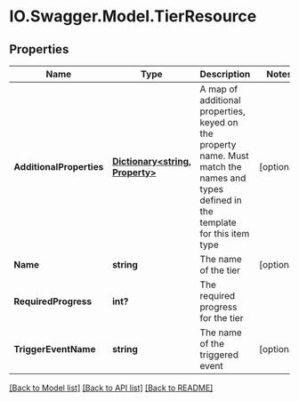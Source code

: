 # IO.Swagger.Model.TierResource
## Properties

Name | Type | Description | Notes
------------ | ------------- | ------------- | -------------
**AdditionalProperties** | [**Dictionary&lt;string, Property&gt;**](Property.md) | A map of additional properties, keyed on the property name.  Must match the names and types defined in the template for this item type | [optional] 
**Name** | **string** | The name of the tier | [optional] 
**RequiredProgress** | **int?** | The required progress for the tier | 
**TriggerEventName** | **string** | The name of the triggered event | [optional] 

[[Back to Model list]](../README.md#documentation-for-models) [[Back to API list]](../README.md#documentation-for-api-endpoints) [[Back to README]](../README.md)

